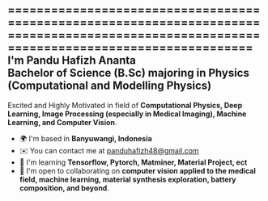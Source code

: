 ===========================================================================================================================================
I'm Pandu Hafizh Ananta\
Bachelor of Science (B.Sc) majoring in Physics (Computational and Modelling Physics)
------------------------------------------------------------------------------------
Excited and Highly Motivated in field of **Computational Physics, Deep Learning, Image Processing (especially in Medical Imaging), Machine Learning, and Computer Vision**.

*   🌍  I'm based in **Banyuwangi, Indonesia**
*   ✉️  You can contact me at [panduhafizh48@gmail.com](mailto:panduhafizh48@gmail.com)
*   🧠  I'm learning **Tensorflow, Pytorch, Matminer, Material Project, ect**
*   🤝  I'm open to collaborating on **computer vision applied to the medical field, machine learning, material synthesis exploration, battery composition, and beyond**.
